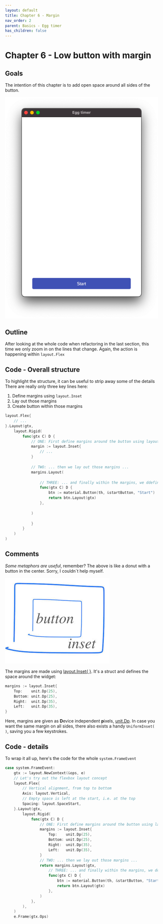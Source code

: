 ```yaml
---
layout: default
title: Chapter 6 - Margin
nav_order: 2
parent: Basics - Egg timer
has_children: false 
---
```


# Chapter 6 - Low button with margin

## Goals
The intention of this chapter is to add open space around all sides of the button.

![Button with margin](06_button_low_margin.png)

## Outline

After looking at the whole code when refactoring in the last section, this time we only zoom in on the lines that change. Again, the action is happening within ```layout.Flex```

## Code - Overall structure

To highlight the structure, it can be useful to strip away some of the details
There are really only three key lines here:
 1. Define margins using ```layout.Inset```
 2. Lay out those margins
 3. Create button within those margins

```go
layout.Flex{
    // ...
}.Layout(gtx, 
    layout.Rigid(
        func(gtx C) D {
            // ONE: First define margins around the button using layout.Inset ...
            margin := layout.Inset{
                // ...
            }

            // TWO: ... then we lay out those margins ...
            margins.Layout(
                
                // THREE: ... and finally within the margins, we ddefine and lay out the button
                func(gtx C) D {
                    btn := material.Button(th, &startButton, "Start")
                    return btn.Layout(gtx)
                },
            
            )

            }
        }
    )    
)

```

## Comments

*Some metaphors are useful*, remember? The above is like a donut with a button in the center. Sorry, I couldn´t help myself.

![Button inside inset](06_button_inside_inset.jpeg)

The margins are made using [layout.Inset{ }](https://pkg.go.dev/gioui.org/layout?utm_source=gopls#Inset).  It's a struct and defines the space around the widget:
```go
margins := layout.Inset{
    Top:    unit.Dp(25),
    Bottom: unit.Dp(25),
    Right:  unit.Dp(35),
    Left:   unit.Dp(35),
}
```
Here, margins are given as **D**evice independent **p**ixels, [unit.Dp](https://pkg.go.dev/gioui.org/unit?utm_source=gopls#Dp). In case you want the same margin on all sides, there also exists a handy ```UniformInset( )```, saving you a few keystrokes.



## Code - details

To wrap it all up, here's the code for the whole ```system.FrameEvent```

```go
case system.FrameEvent:
    gtx := layout.NewContext(&ops, e)
    // Let's try out the flexbox layout concept
    layout.Flex{
        // Vertical alignment, from top to bottom
        Axis: layout.Vertical,
        // Empty space is left at the start, i.e. at the top
        Spacing: layout.SpaceStart,
    }.Layout(gtx,
        layout.Rigid(
            func(gtx C) D {
                // ONE: First define margins around the button using layout.Inset ...
                margins := layout.Inset{
                    Top:    unit.Dp(25),
                    Bottom: unit.Dp(25),
                    Right:  unit.Dp(35),
                    Left:   unit.Dp(35),
                }
                // TWO: ... then we lay out those margins ...
                return margins.Layout(gtx,
                    // THREE: ... and finally within the margins, we ddefine and lay out the button
                    func(gtx C) D {
                        btn := material.Button(th, &startButton, "Start")
                        return btn.Layout(gtx)
                    },
                )
            },
        ),
    )
    e.Frame(gtx.Ops)

```
